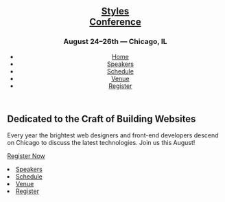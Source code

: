 <!DOCTYPE HTML>
<html lang="en">
<head>
  <link rel="stylesheet" href="assets/stylesheets/main.css"?<?php echo date('l jS \of F Y h:i:s A'); ?>
  <link href="https://fonts.googleapis.com/css?family=Lato:100,300,400" rel="stylesheet">
  <meta charset="utf-8">
  <title> Styles Conference</title>
</head>
<body>
  <section class="container">
    <header class="container group">
      <h1 class="logo">
        <a href="index.html"> Styles<br> Conference</a>
      </h1>
      <h3 class="tagline"> August 24&ndash;26th &mdash; Chicago, IL</h3>
      <nav class="nav primary-nav">
        <ul>
          <li><a href="index.html">Home</a></li><!--
          --><li><a href="speakers.html">Speakers</a></li><!--
        --><li><a href="schedule.html">Schedule</a><!--
      --><li><a href="venue.html">Venue</a></li><!--
    --><li><a href="register.html">Register</a></li>
  </ul>
</nav>
</header>
</section>

<section class="hero container">
  <h2>Dedicated to the Craft of Building Websites</h2>
  <p>Every year the brightest web designers and front-end developers descend on Chicago to discuss the latest technologies. Join us this August!</p>

  <a class="btn btn-alt" href="register.html">Register Now </a>
</section>
<section class="row">
  <div class="grid"><!--

    speakers

  --><section class="teaser col-1-3">
  <h5>Speakers</h5>
  <a href="speakers.html">
    <img src="assets/images/home/speakers.jpg" alt="Professional Speaker">
    <h3>World Class Speakers</h3>
  </a>
  <p>Joining us from all around the world are over twenty fantastic speakers, here to share their stories.</p>
</section><!--

  Schedule

--><section class="teaser col-1-3">
<h5>Schedule</h5>
<a href="schedule.html">
  <img src="assets/images/home/schedule.jpg" alt="schedule">
  <h3>Three Inspiring Days</h3>
</a>
<p>Enjoy three days of inspiring speakers and action packed good times</p>
</section><!--

  Venue

--><section class="teaser col-1-3">
<h5>Venue</h5>
<a href="venue.html">
  <img src="assets/images/home/venue.jpg" alt="Chicago Theatre">
  <h3>The Chicago Theatre</h3>
</a>
<p>Within the heart of downtown Chicago, the Chicago theatre will provide a beautiful conference venue</p>
</section>
</section>
</section>
<footer class ="primary-footer container group">
  <small>&copy;Styles Conference</small>
  <nav class="nav">
    <ul>
      <li><a href="index.html">Home</a></li><!--
      --><li><a href="speakers.html">Speakers</a></li><!--
    --><li><a href="schedule.html">Schedule</a><!--
  --><li><a href="venue.html">Venue</a></li><!--
--><li><a href="register.html">Register</a></li>
</ul>
</nav>

</footer>
</body>
</html>
